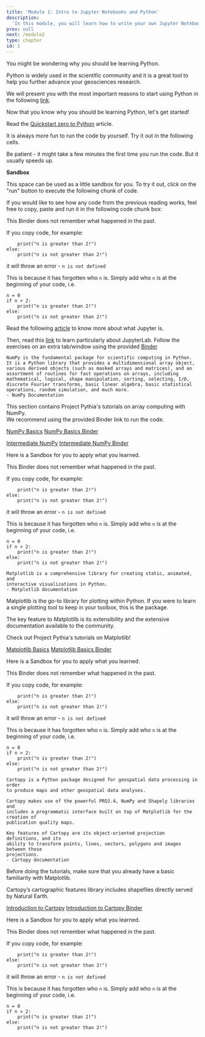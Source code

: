 ```yaml
---
title: 'Module 1: Intro to Jupyter Notebooks and Python'
description:
  'In this module, you will learn how to write your own Jupyter Notebook.'
prev: null
next: /module2
type: chapter
id: 1
---
```

<exercise id="1" title="Why Python?">

You might be wondering why you should be learning Python. 

Python is widely used in the scientific community and it is a great tool to help you further advance your geosciences research. 

We will present you with the most important reasons to start using Python in the following [link](https://foundations.projectpythia.org/foundations/why-python.html).


</exercise>

<exercise id="2" title = "Getting Started with Python">

Now that you know why you should be learning Python, let's get started!

Read the [Quickstart zero to Python](https://foundations.projectpythia.org/foundations/quickstart.html) article.

It is always more fun to run the code by yourself. Try it out in the following cells.

Be patient - it might take a few minutes the first time you run the code. But it usually speeds up.

**Sandbox**

This space can be used as a little sandbox for you.
To try it out, click on the "run" button to execute the following chunk of code. 

<codeblock id="01_01">

</codeblock>

If you would like to see how any code from the previous reading works, feel free to copy, paste and run it in the following code chunk box:

<codeblock id="01_02">
This Binder does not remember what happened in the past.  

If you copy code, for example:  
```if n > 2:
    print("n is greater than 2!")
else:
    print("n is not greater than 2!")
```
it will throw an error - `n is not defined`

This is because it has forgotten who `n` is. Simply add who `n` 
is at the beginning of your code, i.e.
```
n = 0
if n > 2:
    print("n is greater than 2!")
else:
    print("n is not greater than 2!")
```

</codeblock>



</exercise>


<exercise id="3" title="Getting Started with Jupyter">

Read the following [article](https://foundations.projectpythia.org/foundations/getting-started-jupyter.html) to know more about what Jupyter is.


Then, read this [link](https://foundations.projectpythia.org/foundations/jupyterlab.html) to learn particularly about JupyterLab. Follow the exercises on an extra tab/window using the provided [Binder](https://mybinder.org/v2/gh/ProjectPythia/pythia-foundations/main?urlpath=lab/tree/foundations/jupyterlab.ipynb)

</exercise>


<exercise id="4" title="Introduction to NumPy">

~~~
NumPy is the fundamental package for scientific computing in Python.   
It is a Python library that provides a multidimensional array object,  
various derived objects (such as masked arrays and matrices), and an  
assortment of routines for fast operations on arrays, including 
mathematical, logical, shape manipulation, sorting, selecting, I/O,  
discrete Fourier transforms, basic linear algebra, basic statistical  
operations, random simulation, and much more. 
- NumPy Documentation
~~~

This section contains Project Pythia's tutorials on array computing with NumPy.  
We recommend using the provided Binder link to run the code.

[NumPy Basics](https://foundations.projectpythia.org/core/numpy/numpy-basics.html)
[NumPy Basics Binder](https://mybinder.org/v2/gh/ProjectPythia/pythia-foundations/main?urlpath=lab/tree/core/numpy/numpy-basics.ipynb)

[Intermediate NumPy](https://foundations.projectpythia.org/core/numpy/intermediate-numpy.html)
[Intermediate NumPy Binder](https://mybinder.org/v2/gh/ProjectPythia/pythia-foundations/main?urlpath=lab/tree/core/numpy/intermediate-numpy.ipynb)

Here is a Sandbox for you to apply what you learned.

<codeblock id="01_02">
This Binder does not remember what happened in the past.  

If you copy code, for example:  
```if n > 2:
    print("n is greater than 2!")
else:
    print("n is not greater than 2!")
```
it will throw an error - `n is not defined`

This is because it has forgotten who `n` is. Simply add who `n` 
is at the beginning of your code, i.e.
```
n = 0
if n > 2:
    print("n is greater than 2!")
else:
    print("n is not greater than 2!")
```

</codeblock>

</exercise>

<exercise id="5" title="Introduction to Matplotlib">

~~~
Matplotlib is a comprehensive library for creating static, animated, and 
interactive visualizations in Python.
- Matplotlib documentation
~~~

Matplotlib is the go-to library for plotting within Python.
If you were to learn a single plotting tool to keep in your toolbox, this is the package.

The key feature to Matplotlib is its extensibility and the extensive documentation available to the community.

Check out Project Pythia's tutorials on Matplotlib!

[Matplotlib Basics](https://foundations.projectpythia.org/core/matplotlib/matplotlib.html)
[Matplotlib Basics Binder](https://mybinder.org/v2/gh/ProjectPythia/pythia-foundations/main?urlpath=lab/tree/core/matplotlib/matplotlib.ipynb)

Here is a Sandbox for you to apply what you learned.

<codeblock id="01_02">
This Binder does not remember what happened in the past.  

If you copy code, for example:  
```if n > 2:
    print("n is greater than 2!")
else:
    print("n is not greater than 2!")
```
it will throw an error - `n is not defined`

This is because it has forgotten who `n` is. Simply add who `n` 
is at the beginning of your code, i.e.
```
n = 0
if n > 2:
    print("n is greater than 2!")
else:
    print("n is not greater than 2!")
```

</codeblock>

</exercise>


<exercise id="5" title="Introduction to Cartopy">

~~~
Cartopy is a Python package designed for geospatial data processing in order 
to produce maps and other geospatial data analyses.

Cartopy makes use of the powerful PROJ.4, NumPy and Shapely libraries and 
includes a programmatic interface built on top of Matplotlib for the creation of 
publication quality maps.

Key features of Cartopy are its object-oriented projection definitions, and its 
ability to transform points, lines, vectors, polygons and images between those 
projections.
- Cartopy documentation
~~~

Before doing the tutorials, make sure that you already have a basic familiarity with Matplotlib.

Cartopy’s cartographic features library includes shapefiles directly served by Natural Earth.

[Introduction to Cartopy](https://foundations.projectpythia.org/core/cartopy/cartopy.html)
[Introduction to Cartopy Binder](https://mybinder.org/v2/gh/ProjectPythia/pythia-foundations/main?urlpath=lab/tree/core/cartopy/cartopy.ipynb)

Here is a Sandbox for you to apply what you learned.

<codeblock id="01_02">
This Binder does not remember what happened in the past.  

If you copy code, for example:  
```if n > 2:
    print("n is greater than 2!")
else:
    print("n is not greater than 2!")
```
it will throw an error - `n is not defined`

This is because it has forgotten who `n` is. Simply add who `n` 
is at the beginning of your code, i.e.
```
n = 0
if n > 2:
    print("n is greater than 2!")
else:
    print("n is not greater than 2!")
```

</codeblock>

</exercise>

